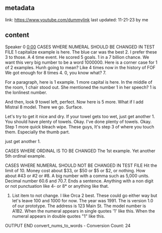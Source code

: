 ## metadata
link: https://www.youtube.com/dummylink
last updated: 11-21-23 by me

## content

Speaker 0  [0:00](https://www.youtube.com/dummylink&t=0)
CASES WHERE NUMERAL SHOULD BE CHANGED IN TEST FILE
1 capitalize example is here.
The blue car was the best 2.
I prefer these 3 to those.
A 4 time event.
He scored 5 goals.
1 in a 7 billion chance.
We want this very big number to be a word 1000000.
Here is a corner case for 1 of 2 examples.
Hunh going to mean? Like 4 times now in the history of FOF
We got enough for 8 times 4. 0, you know what?
7.

For a paragraph, here is 1 example. 1 more capital is here. In the middle of the room, 1 chair stood out. She mentioned the number 1 in her speech? 1 is the lonlinest number.

And then, look 9 towel left, perfect. Now here is 5 more. What if I add Mistral 8 model. There we go. Surface. 

Let's try to get it nice and dry. If your towel gets too wet, just get another 1. You should have plenty of towels. Okay. I've done plenty of towels. Okay. Step 1 more quick bleach wipe. These guys, It's step 3 of where you touch them. Especially the thumb part. 

just get another 1.

CASES WHERE ORDINAL IS TO BE CHANGED
The 1st example.
Yet another 5th ordinal example.

CASES WHERE NUMERAL SHOULD NOT BE CHANGED IN TEST FILE
Hit the limit of 10.
Money cost about $33, or $50 or $5 or $2, or nothing.
How about #43 or #2 or #8.
A big number with a comma such as 5,000 units.
Decimal number 60.6 and 70.7. Ends a sentence.
Anything with a non digit or not punctuation like 4- or 8* or anything like that.
1. List item to not change.
I like Orca 2 best. 
These could go either way but let's leave 100 and 1000 for now.
The year was 1991.
The is version 1.0 of our prototype.
The address is 123 Main St.
The model number is A1B2.
When the numeral appears in single quotes '1' like this.
When the numeral appears in double quotes "1" like this.

OUTPUT
END convert_nums_to_words - Conversion Count: 24
